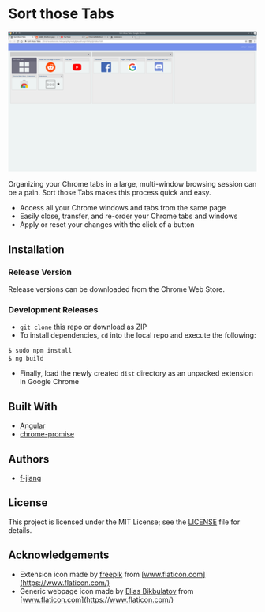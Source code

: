 # Sort those Tabs

<img src="https://raw.githubusercontent.com/f-jiang/sort-those-tabs/master/screenshot.png">

Organizing your Chrome tabs in a large, multi-window browsing session can be a pain. Sort those Tabs makes this process quick and easy.

- Access all your Chrome windows and tabs from the same page
- Easily close, transfer, and re-order your Chrome tabs and windows
- Apply or reset your changes with the click of a button

## Installation

### Release Version

Release versions can be downloaded from the Chrome Web Store.

### Development Releases

- `git clone` this repo or download as ZIP
- To install dependencies, `cd` into the local repo and execute the following:

```
$ sudo npm install
$ ng build
```

- Finally, load the newly created `dist` directory as an unpacked extension in Google Chrome

## Built With

- [Angular](https://angular.io/)
- [chrome-promise](https://github.com/tfoxy/chrome-promise)

## Authors

- [f-jiang](https://github.com/f-jiang)

## License

This project is licensed under the MIT License; see the [LICENSE](https://github.com/f-jiang/sort-those-tabs/blob/master/LICENSE) file for details.

## Acknowledgements

- Extension icon made by [freepik](https://www.flaticon.com/authors/freepik) from [www.flaticon.com](https://www.flaticon.com/)
- Generic webpage icon made by [Elias Bikbulatov](https://www.flaticon.com/authors/elias-bikbulatov) from [www.flaticon.com](https://www.flaticon.com/)


